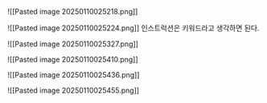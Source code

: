 ![[Pasted image 20250110025218.png]]


![[Pasted image 20250110025224.png]]
인스트럭션은 키워드라고 생각하면 된다.

![[Pasted image 20250110025327.png]]

![[Pasted image 20250110025410.png]]

![[Pasted image 20250110025436.png]]

![[Pasted image 20250110025455.png]]

